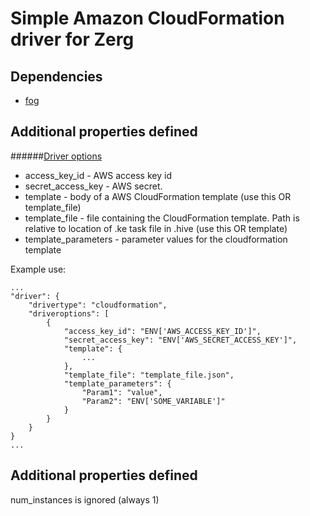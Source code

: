 Simple Amazon CloudFormation driver for Zerg
===

Dependencies
--------------

- [fog](http://fog.io/)

Additional properties defined
--------------

######[Driver options](resources/option_schema.template)

- access_key_id - AWS access key id
- secret_access_key - AWS secret. 
- template - body of a AWS CloudFormation template (use this OR template_file)
- template_file - file containing the CloudFormation template. Path is relative to location of .ke task file in .hive (use this OR template)
- template_parameters - parameter values for the cloudformation template

Example use:
```
...
"driver": {
    "drivertype": "cloudformation",
    "driveroptions": [
        {
            "access_key_id": "ENV['AWS_ACCESS_KEY_ID']",
            "secret_access_key": "ENV['AWS_SECRET_ACCESS_KEY']",
            "template": {
                ...
            },
            "template_file": "template_file.json",
            "template_parameters": {
                "Param1": "value",
                "Param2": "ENV['SOME_VARIABLE']"
            }
        }
    }
}
...
```

Additional properties defined
--------------

num_instances is ignored (always 1)
